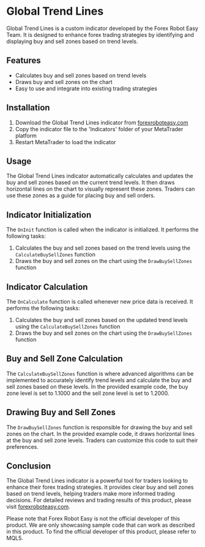# Global Trend Lines

Global Trend Lines is a custom indicator developed by the Forex Robot Easy Team. It is designed to enhance forex trading strategies by identifying and displaying buy and sell zones based on trend levels.

## Features
- Calculates buy and sell zones based on trend levels
- Draws buy and sell zones on the chart
- Easy to use and integrate into existing trading strategies

## Installation
1. Download the Global Trend Lines indicator from [forexroboteasy.com](https://forexroboteasy.com/forex-robot-review/global-trend-lines-review-enhancing-forex-strategy-with-buy-sell-zones/)
2. Copy the indicator file to the 'Indicators' folder of your MetaTrader platform
3. Restart MetaTrader to load the indicator

## Usage
The Global Trend Lines indicator automatically calculates and updates the buy and sell zones based on the current trend levels. It then draws horizontal lines on the chart to visually represent these zones. Traders can use these zones as a guide for placing buy and sell orders.

## Indicator Initialization
The `OnInit` function is called when the indicator is initialized. It performs the following tasks:
1. Calculates the buy and sell zones based on the trend levels using the `CalculateBuySellZones` function
2. Draws the buy and sell zones on the chart using the `DrawBuySellZones` function

## Indicator Calculation
The `OnCalculate` function is called whenever new price data is received. It performs the following tasks:
1. Calculates the buy and sell zones based on the updated trend levels using the `CalculateBuySellZones` function
2. Draws the buy and sell zones on the chart using the `DrawBuySellZones` function

## Buy and Sell Zone Calculation
The `CalculateBuySellZones` function is where advanced algorithms can be implemented to accurately identify trend levels and calculate the buy and sell zones based on these levels. In the provided example code, the buy zone level is set to 1.1000 and the sell zone level is set to 1.2000.

## Drawing Buy and Sell Zones
The `DrawBuySellZones` function is responsible for drawing the buy and sell zones on the chart. In the provided example code, it draws horizontal lines at the buy and sell zone levels. Traders can customize this code to suit their preferences.

## Conclusion
The Global Trend Lines indicator is a powerful tool for traders looking to enhance their forex trading strategies. It provides clear buy and sell zones based on trend levels, helping traders make more informed trading decisions. For detailed reviews and trading results of this product, please visit [forexroboteasy.com](https://forexroboteasy.com/forex-robot-review/global-trend-lines-review-enhancing-forex-strategy-with-buy-sell-zones/).

Please note that Forex Robot Easy is not the official developer of this product. We are only showcasing sample code that can work as described in this product. To find the official developer of this product, please refer to MQL5.

